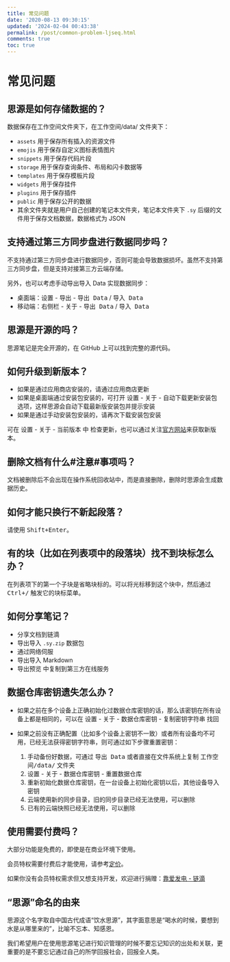 ```yaml
---
title: 常见问题
date: '2020-08-13 09:30:15'
updated: '2024-02-04 00:43:38'
permalink: /post/common-problem-ljseq.html
comments: true
toc: true
---
```


# 常见问题

## 思源是如何存储数据的？

数据保存在工作空间文件夹下，在工作空间/data/ 文件夹下：

* ​`assets`​ 用于保存所有插入的资源文件
* ​`emojis`​ 用于保存自定义图标表情图片
* ​`snippets`​ 用于保存代码片段
* ​`storage`​ 用于保存查询条件、布局和闪卡数据等
* ​`templates`​ 用于保存模板片段
* ​`widgets`​ 用于保存挂件
* ​`plugins`​ 用于保存插件
* ​`public`​ 用于保存公开的数据
* 其余文件夹就是用户自己创建的笔记本文件夹，笔记本文件夹下 `.sy`​​​​ 后缀的文件用于保存文档数据，数据格式为 JSON

## 支持通过第三方同步盘进行数据同步吗？

不支持通过第三方同步盘进行数据同步，否则可能会导致数据损坏。虽然不支持第三方同步盘，但是支持对接第三方云端存储。

另外，也可以考虑手动导出导入 Data 实现数据同步：

* 桌面端：<kbd>设置</kbd>​ - <kbd>导出</kbd>​ - <kbd>导出 Data</kbd>​ / <kbd>导入 Data</kbd>​
* 移动端：<kbd>右侧栏</kbd>​ - <kbd>关于</kbd>​ - <kbd>导出 Data</kbd>​ / <kbd>导入 Data</kbd>​

## 思源是开源的吗？

思源笔记是完全开源的，在 GitHub 上可以找到完整的源代码。

## 如何升级到新版本？

* 如果是通过应用商店安装的，请通过应用商店更新
* 如果是桌面端通过安装包安装的，可打开 <kbd>设置</kbd> - <kbd>关于</kbd> - <kbd>自动下载更新安装包</kbd> 选项，这样思源会自动下载最新版安装包并提示安装
* 如果是通过手动安装包安装的，请再次下载安装包安装

可在 <kbd>设置</kbd>​ - <kbd>关于</kbd>​ - <kbd>当前版本</kbd>​ 中 <kbd>检查更新</kbd>​，也可以通过关注[官方网站](https://b3log.org/siyuan/)来获取新版本。

## 删除文档有什么#注意#事项吗？

文档被删除后不会出现在操作系统回收站中，而是直接删除，删除时思源会生成数据历史。

## 如何才能只换行不新起段落？

请使用 <kbd>Shift+Enter</kbd>。

## 有的块（比如在列表项中的段落块）找不到块标怎么办？

在列表项下的第一个子块是省略块标的。可以将光标移到这个块中，然后通过 <kbd>Ctrl+/</kbd> 触发它的块标菜单。

## 如何分享笔记？

* 分享文档到链滴
* 导出导入 `.sy.zip`​ 数据包
* 通过网络伺服
* 导出导入 Markdown
* ​<kbd>导出预览</kbd>​ 中复制到第三方在线服务

## 数据仓库密钥遗失怎么办？

* 如果之前在多个设备上正确初始化过数据仓库密钥的话，那么该密钥在所有设备上都是相同的，可以在 <kbd>设置</kbd> - <kbd>关于</kbd> - <kbd>数据仓库密钥</kbd> - <kbd>复制密钥字符串</kbd> 找回
* 如果之前没有正确配置（比如多个设备上密钥不一致）或者所有设备均不可用，已经无法获得密钥字符串，则可通过如下步骤重置密钥：

  1. 手动备份好数据，可通过 <kbd>导出 Data</kbd> 或者直接在文件系统上复制 <kbd>工作空间/data/</kbd> 文件夹
  2. <kbd>设置</kbd> - <kbd>关于</kbd> - <kbd>数据仓库密钥</kbd> - <kbd>重置数据仓库</kbd>
  3. 重新初始化数据仓库密钥，在一台设备上初始化密钥以后，其他设备导入密钥
  4. 云端使用新的同步目录，旧的同步目录已经无法使用，可以删除
  5. 已有的云端快照已经无法使用，可以删除

## 使用需要付费吗？

大部分功能是免费的，即使是在商业环境下使用。

会员特权需要付费后才能使用，请参考[定价](https://b3log.org/siyuan/pricing.html)。

如果你没有会员特权需求但又想支持开发，欢迎进行捐赠：[靠爱发电 - 链滴](https://ld246.com/sponsor)

## “思源”命名的由来

思源这个名字取自中国古代成语“饮水思源”，其字面意思是“喝水的时候，要想到水是从哪里来的”，比喻不忘本、知感恩。

我们希望用户在使用思源笔记进行知识管理的时候不要忘记知识的出处和关联，更重要的是不要忘记通过自己的所学回报社会，回报全人类。
